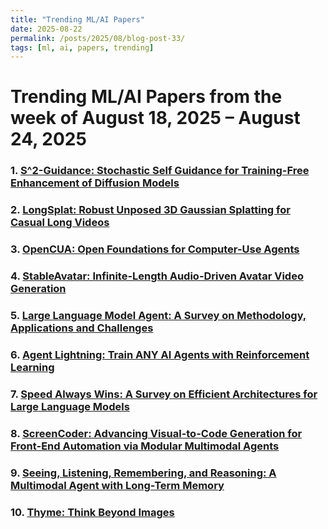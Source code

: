 ```yaml
---
title: "Trending ML/AI Papers"
date: 2025-08-22
permalink: /posts/2025/08/blog-post-33/
tags: [ml, ai, papers, trending]
---
```


# Trending ML/AI Papers from the week of August 18, 2025 – August 24, 2025

### 1. [S^2-Guidance: Stochastic Self Guidance for Training-Free Enhancement of   Diffusion Models](https://huggingface.co/papers/2508.12880)

### 2. [LongSplat: Robust Unposed 3D Gaussian Splatting for Casual Long Videos](https://huggingface.co/papers/2508.14041)

### 3. [OpenCUA: Open Foundations for Computer-Use Agents](https://huggingface.co/papers/2508.09123)

### 4. [StableAvatar: Infinite-Length Audio-Driven Avatar Video Generation](https://huggingface.co/papers/2508.08248)

### 5. [Large Language Model Agent: A Survey on Methodology, Applications and   Challenges](https://huggingface.co/papers/2503.21460)

### 6. [Agent Lightning: Train ANY AI Agents with Reinforcement Learning](https://huggingface.co/papers/2508.03680)

### 7. [Speed Always Wins: A Survey on Efficient Architectures for Large   Language Models](https://huggingface.co/papers/2508.09834)

### 8. [ScreenCoder: Advancing Visual-to-Code Generation for Front-End   Automation via Modular Multimodal Agents](https://huggingface.co/papers/2507.22827)

### 9. [Seeing, Listening, Remembering, and Reasoning: A Multimodal Agent with   Long-Term Memory](https://huggingface.co/papers/2508.09736)

### 10. [Thyme: Think Beyond Images](https://huggingface.co/papers/2508.11630)

